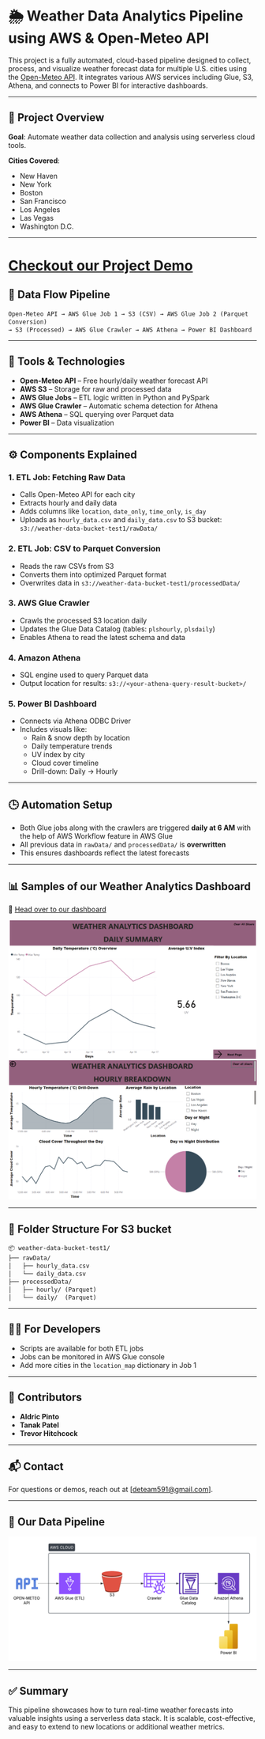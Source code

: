 
# 🌦️ Weather Data Analytics Pipeline using AWS & Open-Meteo API

This project is a fully automated, cloud-based pipeline designed to collect, process, and visualize weather forecast data for multiple U.S. cities using the [Open-Meteo API](https://open-meteo.com/). It integrates various AWS services including Glue, S3, Athena, and connects to Power BI for interactive dashboards.

---

## 📌 Project Overview

**Goal**: Automate weather data collection and analysis using serverless cloud tools.

**Cities Covered**:
- New Haven
- New York
- Boston
- San Francisco
- Los Angeles
- Las Vegas
- Washington D.C.

---
# [Checkout our Project Demo](https://drive.google.com/file/d/1DXHibIo-Lsp5OfN9mZQCGW69VBvkLPKm/view?usp=sharing)

## 🔄 Data Flow Pipeline

```
Open-Meteo API → AWS Glue Job 1 → S3 (CSV) → AWS Glue Job 2 (Parquet Conversion) 
→ S3 (Processed) → AWS Glue Crawler → AWS Athena → Power BI Dashboard
```

---

## 🧰 Tools & Technologies

- **Open-Meteo API** – Free hourly/daily weather forecast API
- **AWS S3** – Storage for raw and processed data
- **AWS Glue Jobs** – ETL logic written in Python and PySpark
- **AWS Glue Crawler** – Automatic schema detection for Athena
- **AWS Athena** – SQL querying over Parquet data
- **Power BI** – Data visualization

---

## ⚙️ Components Explained

### 1. ETL Job: Fetching Raw Data
- Calls Open-Meteo API for each city
- Extracts hourly and daily data
- Adds columns like `location`, `date_only`, `time_only`, `is_day`
- Uploads as `hourly_data.csv` and `daily_data.csv` to S3 bucket:  
  `s3://weather-data-bucket-test1/rawData/`

### 2. ETL Job: CSV to Parquet Conversion
- Reads the raw CSVs from S3
- Converts them into optimized Parquet format
- Overwrites data in `s3://weather-data-bucket-test1/processedData/`

### 3. AWS Glue Crawler
- Crawls the processed S3 location daily
- Updates the Glue Data Catalog (tables: `plshourly`, `plsdaily`)
- Enables Athena to read the latest schema and data

### 4. Amazon Athena
- SQL engine used to query Parquet data
- Output location for results: `s3://<your-athena-query-result-bucket>/`

### 5. Power BI Dashboard
- Connects via Athena ODBC Driver
- Includes visuals like:
  - Rain & snow depth by location
  - Daily temperature trends
  - UV index by city
  - Cloud cover timeline
  - Drill-down: Daily → Hourly

---

## 🕒 Automation Setup

- Both Glue jobs along with the crawlers are triggered **daily at 6 AM** with the help of AWS Workflow feature in AWS Glue
- All previous data in `rawData/` and `processedData/` is **overwritten**
- This ensures dashboards reflect the latest forecasts

---

## 📊 Samples of our Weather Analytics Dashboard

🔗 [Head over to our dashboard](https://app.powerbi.com/links/3zxUjGdfVW?ctid=3c71cbab-b5ed-4f3b-ac0d-95509d6c0e93&pbi_source=linkShare)

![PAGE 1](https://github.com/DeTeam01/weather_analytics_dashboard/blob/main/weather_dashboard_pg_1.png)
![PAGE 2](https://github.com/DeTeam01/weather_analytics_dashboard/blob/main/weather_dashboard_pg_2.png)

---

## 📁 Folder Structure For S3 bucket

```
📦 weather-data-bucket-test1/
├── rawData/
│   ├── hourly_data.csv
│   └── daily_data.csv
├── processedData/
│   ├── hourly/ (Parquet)
│   └── daily/  (Parquet)
```

---

## 🧑‍💻 For Developers

- Scripts are available for both ETL jobs
- Jobs can be monitored in AWS Glue console
- Add more cities in the `location_map` dictionary in Job 1

---

## 🤝 Contributors

- **Aldric Pinto**
- **Tanak Patel**
- **Trevor Hitchcock**

---

## 📬 Contact

For questions or demos, reach out at [deteam591@gmail.com].

---

## 📎 Our Data Pipeline

![DE PIPELINE](https://github.com/DeTeam01/weather_analytics_dashboard/blob/main/AWS%20DE%20PIPELINE.png)

---

## ✅ Summary

This pipeline showcases how to turn real-time weather forecasts into valuable insights using a serverless data stack. It is scalable, cost-effective, and easy to extend to new locations or additional weather metrics.

